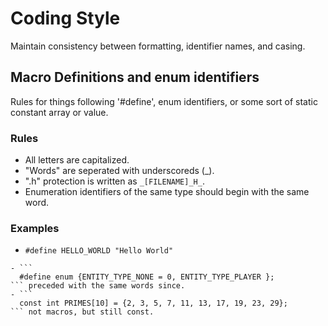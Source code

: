 # Coding Style #
Maintain consistency between formatting, identifier names, and casing.

## Macro Definitions and enum identifiers ##
Rules for things following '#define', enum identifiers, or some sort of static constant array or value.

### Rules ###
- All letters are capitalized.
- "Words" are seperated with underscoreds (_).
- ".h" protection is written as `_[FILENAME]_H_`.
- Enumeration identifiers of the same type should begin with the same word.

### Examples ###
- ```
  #define HELLO_WORLD "Hello World"
``` all caps, separated with underscore.
- ```
  #define enum {ENTITY_TYPE_NONE = 0, ENTITY_TYPE_PLAYER };
``` preceded with the same words since.
- ```
  const int PRIMES[10] = {2, 3, 5, 7, 11, 13, 17, 19, 23, 29};
``` not macros, but still const.

